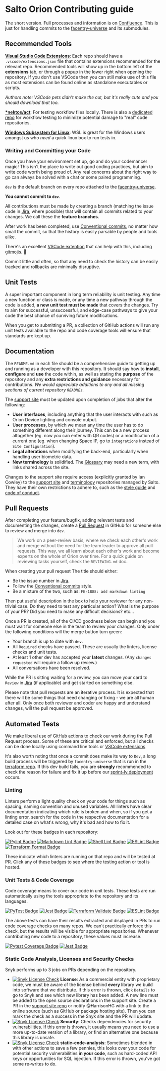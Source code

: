 # Salto Orion Contributing guide

The short version.
Full processes and information is on [Confluence](https://touchbyte.atlassian.net/wiki/x/AYAiAg).
This is just for handling commits to the [facentry-universe](https://github.com/touchbyteltd/facentry-universe) and its submodules.

## Recommended Tools

**[Visual Studio Code Extensions](https://code.visualstudio.com/)**:
Each repo should have a `.vscode/extensions.json` file that contains extensions recommended for the relevant repo.
Recommended tools will show up in the bottom left of the **extensions** tab, or through a popup in the lower right when opening the repository.
If you don't use VSCode then you can still make use of this file as most extensions can be found online as standalone executables or scripts.

*Authors note: VSCode pets didn't make the cut, but it's really cute and you should download that too.*

**[*nektos/act](https://github.com/nektos/act)**: For testing workflow files locally.
There is also a [dedicated repo](https://github.com/touchbyteltd/workflow-tests) for workflow testing to minimize potential damage to "real" code repositories.

**[Windows Subsystem for Linux](https://learn.microsoft.com/en-us/windows/wsl/install)**: WSL is great for the Windows users amongst us who *need* a quick linux box to run tests in.

### Writing and Committing your Code

Once you have your environment set up, go and do your codemancer magic!
This isn't the place to write out good coding practices, but aim to write code worth being proud of.
Any real concerns about the right way to go can always be solved with a chat or some paired programming.

`dev` is the default branch on every repo attached to the [facentry-universe](https://github.com/touchbyteltd/facentry-universe).

**You cannot commit to `dev`**.

All contributions must be made by creating a branch (matching the issue code in [Jira](https://touchbyte.atlassian.net/jira/software/projects/FE/boards/1), where possible) that will contain all commits related to your changes.
We call these the **feature branches**.

After work has been completed, use [Conventional commits](https://www.conventionalcommits.org/en/v1.0.0/), no matter how small the commit, so that the history is easily parsable by people and tools alike.

There's an excellent [VSCode extention](https://marketplace.visualstudio.com/items?itemName=vivaxy.vscode-conventional-commits) that can help with this, including [gitmojis](https://gitmoji.dev/). 💩

Commit little and often, so that any need to check the history can be easily tracked and rollbacks are minimally disruptive.

## Unit Tests

A super important component in long term reliability is unit testing.
Any time a new function or class is made, or any time a new pathway through the code is added, **a new unit test must be made** that covers the changes.
Try to aim for successful, unsuccessful, and edge-case pathways to give your code the best chance of surviving future modifications.

When you get to submitting a PR, a collection of GitHub actions will run any unit tests available to the repo and code coverage tools will ensure that standards are kept up.

## Documentation

The `README.md` in each file should be a comprehensive guide to getting up and running as a developer with this repository.
It should say how to **install**, **configure** and **use** the code within, as well as stating the **purpose** of the repository and any **extra restrictions and guidance** necessary for contributions.
*We would appreciate additions to any and all missing sections of current repository `READMEs`.*

The [support site](https://support.saltosystems.com/orion) must be updated upon completion of jobs that alter the following:

- **User interfaces**, including anything that the user interacts with such as Orion Device lighting and console output.
- **User processes**, by which we mean any time the user has to do something different along their journey.
This can be a new process altogether (eg. now you can enter with QR codes) or a modification of a current one (eg. when changing Space IP, go to `integrations` instead of `Site Configuration`).
- **Legal alterations** when modifying the back-end, particularly when handling user biometric data.
- **New terminology** is solidified.
The [Glossary](https://support.saltosystems.com/orion/glossary/) may need a new term, with links shared across the site.

Changes to the support site require access (explicitly granted by Ian Cowley) to the [support site](https://github.com/saltosystems-internal/support.saltosystems.com) and [terminology](https://github.com/saltosystems-internal/terminology) repositories managed by Salto.
They have their own restrictions to adhere to, such as the [style guide](https://github.com/saltosystems-internal/.github/blob/main/docs/documentation-style-guide.md) and [code of conduct](https://saltosystems.com/en/sustainability-governance).

## Pull Requests

After completing your feature/bugfix, adding relevant tests and documenting the changes, create a [Pull Request](https://docs.github.com/en/pull-requests/collaborating-with-pull-requests/proposing-changes-to-your-work-with-pull-requests/about-pull-requests) in GitHub for someone else to review and merge into `dev`.

> We work on a peer-review basis, where we check each other's work and merge without the need for the team leader to approve all pull requests.
> This way, we all learn about each other's work and become experts on the whole of Orion over time.
> For a quick guide on reviewing tasks yourself, check the `REVIEWING.md` doc.

When creating your pull request The title should either:

- Be the issue number in [Jira](https://touchbyte.atlassian.net/jira/software/projects/FE/boards/1).
- Follow the [Conventional commits](https://www.conventionalcommits.org/en/v1.0.0/) style.
- Be a mixture of the two, such as: `FE-1888: add markdown linting`

Then put useful description in the box to help your reviewer for any non-trivial case.
Do they need to test any particular action?
What is the purpose of your PR?
Did you need to make any difficult decisions?
etc...

Once a PR is created, all of the CI/CD goodness below can begin and you must wait for someone else in the team to review your changes.
Only under the following conditions will the merge button turn green:

- Your branch is up to date with `dev`.
- All `Required` checks have passed.
These are usually the linters, license checks and unit tests.
- At least 1 other dev has accepted your **latest** changes.
(Any `changes requested` will require a follow up review.)
- All conversations have been resolved.

While the PR is sitting waiting for a review, you can move your card  to `Review` in [Jira](https://touchbyte.atlassian.net/jira/software/projects/FE/boards/1) (if applicable) and get started on something else.

Please note that pull requests are an iterative process.
It is expected that there will be some things that need changing or fixing - we are all human after all.
Only once both reviewer and coder are happy and understand changes, will the pull request be approved.

## Automated Tests

We make liberal use of GitHub actions to check our work during the Pull Request process.
Some of these are critical and enforced, but all checks can be done locally using command line tools or [VSCode extensions](#recommended-tools).

It's also worth noting that once a commit does make its way to `Dev`, a long build process will be triggered by `facentry-universe` that is run in the [terraform repo](https://github.com/touchbyteltd/terraform/actions/workflows/create-update-env.yml).
If this dev build fails, you are **strongly** recommended to check the reason for failure and fix it up before our [sprint-ly deployment](https://touchbyte.atlassian.net/wiki/x/EIDEBg) occurs.

### Linting

Linters perform a light quality check on your code for things such as spacing, naming convention and unused variables.
All linters have clear documentation indicating which rule is broken and when, so if you get a linting error, search for the code in the respective documentation for a detailed case on what's wrong, why it's bad and how to fix it.

Look out for these badges in each repository:

[![Pylint Badge](https://img.shields.io/badge/linting-pylint-darkblue)](https://github.com/pylint-dev/pylint)
[![Markdown Lint Badge](https://img.shields.io/badge/linting-MarkdownLint-blue)](https://github.com/DavidAnson/markdownlint-cli2-action)
[![Shell Lint Badge](https://img.shields.io/badge/linting-ShellCheck-brightgreen)](https://github.com/koalaman/shellcheck)
[![ESLint Badge](https://img.shields.io/badge/linting-ESLint-blue)](https://eslint.org/)
[![Terraform Format Badge](https://img.shields.io/badge/formatter-Terraform-purple)](https://developer.hashicorp.com/terraform/cli/commands/fmt)

These indicate which linters are running on that repo and will be tested at PR.
Click any of these badges to see where the testing action or tool is hosted.

### Unit Tests & Code Coverage

Code coverage means to cover our code in unit tests.
These tests are run automatically using the tools appropriate to the repository and its languages.

[![PyTest Badge](https://img.shields.io/badge/testing-PyTest-darkblue)](https://pypi.org/project/pytest/)
[![Jest Badge](https://img.shields.io/badge/testing-Jest-green)](https://jestjs.io/docs/getting-started)
[![Terraform Validate Badge](https://img.shields.io/badge/validater-Terraform-purple)](https://developer.hashicorp.com/terraform/cli/commands/validate)
[![ESLint Badge](https://img.shields.io/badge/testing-ESLint-blue)](https://eslint.org/)

The above tests can have their results extracted and displayed in PRs to run code coverage checks on many repos.
We can't practically enforce this check, but the results will be visible for appropriate repositories.
Whenever contributing new code to a repository, these values must increase.

[![Pytest Coverage Badge](https://img.shields.io/badge/Code_Coverage-PyTest-darkblue)](MishaKav/pytest-coverage-comment)
[![Jest Badge](https://img.shields.io/badge/Code_Coverage-Jest-green)](https://github.com/ArtiomTr/jest-coverage-report-action)

### Static Code Analysis, Licenses and Security Checks

Snyk performs up to 3 jobs on PRs depending on the repository.

- [![Snyk License Check](https://img.shields.io/badge/Snyk-License-purple)](https://app.snyk.io/org/salto-orion/) **License**: As a commercial entity with proprietary code, we must be aware of the license behind **every** library we build into software that we distribute.
If this error is thrown, click `Details` to go to Snyk and see which new library has been added.
A new line must be added to the open source declarations in the support site.
Create a PR in the [support site repo](https://github.com/saltosystems-internal/support.saltosystems.com) or notify @HarrisonHG with a link to the online source (such as GitHub or package hosting site).
Then you can mark the check as a success in the Snyk site and the PR will update.
- [![Snyk License Check](https://img.shields.io/badge/Snyk-Securiy-purple)](https://app.snyk.io/org/salto-orion/) **Security**: Checks dependencies for security vulnerabilities.
If this error is thrown, it usually means you need to use a more up-to-date version of a library, or find an alternative one because this library is unsafe.
- [![Snyk License Check](https://img.shields.io/badge/Snyk-SCA-purple)](https://app.snyk.io/org/salto-orion/) **static-code-analysis**: Sometimes blended in with other actions to save a few pennies, this looks over your code for potential security vulnerabilities **in your code**, such as hard-coded API keys or opportunities for SQL injection.
If this error is thrown, you've got some re-writes to do.
